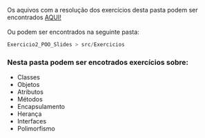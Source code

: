 Os aquivos com a resolução dos exercícios desta pasta podem ser encontrados <a href="https://github.com/fabianojunior139/Academia-Java-Atos/tree/main/Back-end/Exercicio%201%20-%20Primeiros%20contatos%20com%20POO/Exercicio1_POO/src/Exercicios">AQUI!</a>
<br><br>
Ou podem ser encontrados na seguinte pasta: 

```ts
Exercicio2_POO_Slides > src/Exercicios
```

### Nesta pasta podem ser encotrados exercícios sobre: 
* Classes
* Objetos
* Atributos
* Métodos
* Encapsulamento
* Herança
* Interfaces
* Polimorfismo
